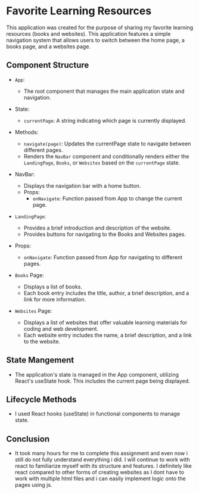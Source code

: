 # Favorite Learning Resources

This application was created for the purpose of sharing my favorite learning resources (books and websites). This application features a simple navigation system that allows users to switch between the home page, a books page, and a websites page.

## Component Structure
* `App`:
    - The root component that manages the main application state and navigation.

* State:
    * `currentPage`: A string indicating which page is currently displayed.

* Methods:
    * `navigate(page)`: Updates the currentPage state to navigate between different pages.
    * Renders the `NavBar` component and conditionally renders either the `LandingPage`, `Books`, or `Websites` based on the `currentPage` state.

* NavBar:
    * Displays the navigation bar with a home button.
    * Props:
        * `onNavigate`: Function passed from App to change the current page.

* `LandingPage`:
    * Provides a brief introduction and description of the website.
    * Provides buttons for navigating to the Books and Websites pages.

* Props:
    * `onNavigate`: Function passed from App for navigating to different pages.

* `Books` Page:
    * Displays a list of books.
    * Each book entry includes the title, author, a brief description, and a link for more information.

* `Websites` Page:
    * Displays a list of websites that offer valuable learning materials for coding and web development.
    * Each website entry includes the name, a brief description, and a link to the website.

## State Mangement
* The application's state is managed in the App component, utilizing React's useState hook. This includes the current page being displayed.

## Lifecycle Methods

* I used React hooks (useState) in functional components to manage state.

## Conclusion
* It took many hours for me to complete this assignment and even now i still do not fully understand everything i did. I will continue to work with react to familiarize myself with its structure and features. I definitely like react compared to other forms of creating websites as I dont have to work with multiple html files and i can easily implement logic onto the pages using js. 

